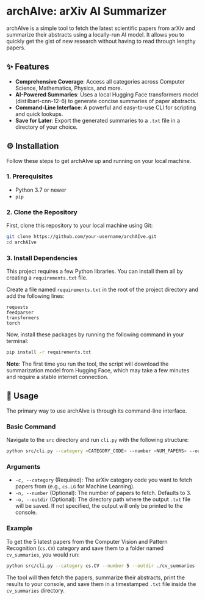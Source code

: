 # archAIve: arXiv AI Summarizer

archAIve is a simple tool to fetch the latest scientific papers from arXiv and summarize their abstracts using a locally-run AI model. It allows you to quickly get the gist of new research without having to read through lengthy papers.

## ✨ Features

- **Comprehensive Coverage**: Access all categories across Computer Science, Mathematics, Physics, and more.
- **AI-Powered Summaries**: Uses a local Hugging Face transformers model (distilbart-cnn-12-6) to generate concise summaries of paper abstracts.
- **Command-Line Interface**: A powerful and easy-to-use CLI for scripting and quick lookups.
- **Save for Later**: Export the generated summaries to a `.txt` file in a directory of your choice.

## ⚙️ Installation

Follow these steps to get archAIve up and running on your local machine.

### 1. Prerequisites

- Python 3.7 or newer
- `pip`

### 2. Clone the Repository

First, clone this repository to your local machine using Git:

```bash
git clone https://github.com/your-username/archAIve.git
cd archAIve
```

### 3. Install Dependencies

This project requires a few Python libraries. You can install them all by creating a `requirements.txt` file.

Create a file named `requirements.txt` in the root of the project directory and add the following lines:

```text
requests
feedparser
transformers
torch
```

Now, install these packages by running the following command in your terminal:

```bash
pip install -r requirements.txt
```

**Note**: The first time you run the tool, the script will download the summarization model from Hugging Face, which may take a few minutes and require a stable internet connection.

## 🚀 Usage

The primary way to use archAIve is through its command-line interface.

### Basic Command

Navigate to the `src` directory and run `cli.py` with the following structure:

```bash
python src/cli.py --category <CATEGORY_CODE> --number <NUM_PAPERS> --outdir <SAVE_DIRECTORY>
```

### Arguments

- `-c, --category` (Required): The arXiv category code you want to fetch papers from (e.g., `cs.LG` for Machine Learning).
- `-n, --number` (Optional): The number of papers to fetch. Defaults to 3.
- `-o, --outdir` (Optional): The directory path where the output `.txt` file will be saved. If not specified, the output will only be printed to the console.

### Example

To get the 5 latest papers from the Computer Vision and Pattern Recognition (`cs.CV`) category and save them to a folder named `cv_summaries`, you would run:

```bash
python src/cli.py --category cs.CV --number 5 --outdir ./cv_summaries
```

The tool will then fetch the papers, summarize their abstracts, print the results to your console, and save them in a timestamped `.txt` file inside the `cv_summaries` directory.
